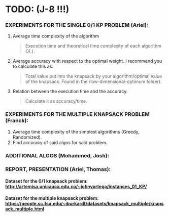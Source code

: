 # TODO: (J-8 !!!)
### EXPERIMENTS FOR THE SINGLE 0/1 KP PROBLEM (Ariel):

1. Average time complexity of the algorithm
    >Execution time and theoretical time complexity of each algorithm O(.).
  
2. Average accuracy with respect to the optimal weight. I recommend you to calculate this as:
    > Total value put into the knapsack by your algorithm/optimal value of the knapsack. 
   > Found in the /low-dimensional-optimum folder).
     
3. Relation between the execution time and the accuracy.
    > Calculate it as accuracy/time.

### EXPERIMENTS FOR THE MULTIPLE KNAPSACK PROBLEM (Franck):

1. Average time complexity of the simplest algorithms (Greedy, Randomized).
2. Find accuracy of said algos for said problem.

### ADDITIONAL ALGOS (Mohammed, Josh):

### REPORT, PRESENTATION (Ariel, Thomas):

#### Dataset for the 0/1 knapsack problem: http://artemisa.unicauca.edu.co/~johnyortega/instances_01_KP/
#### Dataset for the multiple knapsack problem: https://people.sc.fsu.edu/~jburkardt/datasets/knapsack_multiple/knapsack_multiple.html
